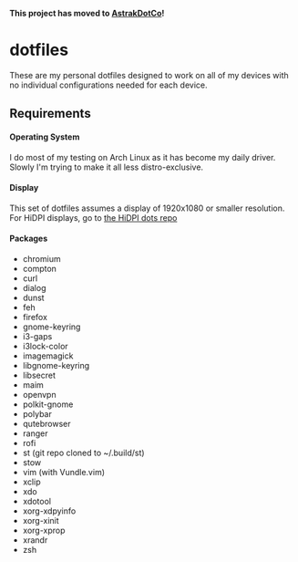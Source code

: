 **This project has moved to [AstrakDotCo](https://git.astrak.co/astrak/dots)!**

# dotfiles
These are my personal dotfiles designed to work on all of my devices with no individual configurations needed for each device. 

## Requirements

#### Operating System

I do most of my testing on Arch Linux as it has become my daily driver. Slowly I'm trying to make it all less distro-exclusive.

#### Display

This set of dotfiles assumes a display of 1920x1080 or smaller resolution. For HiDPI displays, go to [the HiDPI dots repo](https://github.com/astrakk/dots-hidpi)

#### Packages

  - chromium
  - compton
  - curl
  - dialog
  - dunst
  - feh 
  - firefox
  - gnome-keyring
  - i3-gaps
  - i3lock-color
  - imagemagick
  - libgnome-keyring
  - libsecret
  - maim
  - openvpn
  - polkit-gnome
  - polybar
  - qutebrowser
  - ranger
  - rofi
  - st (git repo cloned to ~/.build/st)
  - stow
  - vim (with Vundle.vim)
  - xclip
  - xdo 
  - xdotool
  - xorg-xdpyinfo
  - xorg-xinit
  - xorg-xprop
  - xrandr
  - zsh
